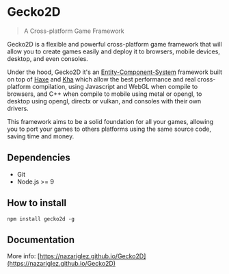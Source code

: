 # Gecko2D

> A Cross-platform Game Framework

Gecko2D is a flexible and powerful cross-platform game framework that will allow you to create games easily and deploy it
to browsers, mobile devices, desktop, and even consoles.

Under the hood, Gecko2D it's an [Entity-Component-System](https://en.wikipedia.org/wiki/Entity%E2%80%93component%E2%80%93system) framework built on top of [Haxe](http://haxe.org) and [Kha](http://kha.tech) which allow the best performance and real cross-platform
compilation, using Javascript and WebGL when compile to browsers, and C++ when compile to mobile using metal or opengl, to desktop using opengl, directx or vulkan, and consoles with their own drivers.

This framework aims to be a solid foundation for all your games, allowing you to port your games to others platforms using the same source code, saving time and money.

## Dependencies
- Git 
- Node.js >= 9

## How to install
```
npm install gecko2d -g
```

## Documentation
More info: [https://nazariglez.github.io/Gecko2D](https://nazariglez.github.io/Gecko2D)
